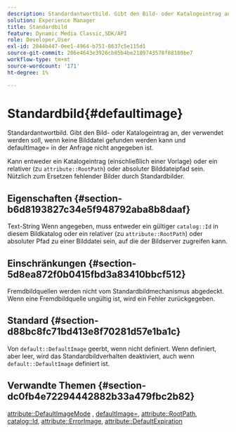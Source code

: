 ```yaml
---
description: Standardantwortbild. Gibt den Bild- oder Katalogeintrag an, der verwendet werden soll, wenn keine Bilddatei gefunden werden kann und defaultImage= in der Anfrage nicht angegeben ist.
solution: Experience Manager
title: Standardbild
feature: Dynamic Media Classic,SDK/API
role: Developer,User
exl-id: 2044b447-0ee1-4964-b751-8637c5e115d1
source-git-commit: 206e4643e3926cb85b4be2189743578f88180be7
workflow-type: tm+mt
source-wordcount: '171'
ht-degree: 1%

---
```


# Standardbild{#defaultimage}

Standardantwortbild. Gibt den Bild- oder Katalogeintrag an, der verwendet werden soll, wenn keine Bilddatei gefunden werden kann und defaultImage= in der Anfrage nicht angegeben ist.

Kann entweder ein Katalogeintrag (einschließlich einer Vorlage) oder ein relativer (zu `attribute::RootPath`) oder absoluter Bilddateipfad sein. Nützlich zum Ersetzen fehlender Bilder durch Standardbilder.

## Eigenschaften {#section-b6d8193827c34e5f948792aba8b8daaf}

Text-String Wenn angegeben, muss entweder ein gültiger `catalog::Id` in diesem Bildkatalog oder ein relativer (zu `attribute::RootPath`) oder absoluter Pfad zu einer Bilddatei sein, auf die der Bildserver zugreifen kann.

## Einschränkungen {#section-5d8ea872f0b0415fbd3a83410bbcf512}

Fremdbildquellen werden nicht vom Standardbildmechanismus abgedeckt. Wenn eine Fremdbildquelle ungültig ist, wird ein Fehler zurückgegeben.

## Standard {#section-d88bc8fc71bd413e8f70281d57e1ba1c}

Von `default::DefaultImage` geerbt, wenn nicht definiert. Wenn definiert, aber leer, wird das Standardbildverhalten deaktiviert, auch wenn `default::DefaultImage` definiert ist.

## Verwandte Themen {#section-dc0fb4e72294442882b33a479fbc2b82}

[attribute::DefaultImageMode](../../../../../is-api/image-catalog/image-serving-api-ref/c-image-catalog-reference/c-attributes-reference/r-defaultimagemode.md#reference-8a996af162f84e46bbe9e6e0d4e26782) , [defaultImage=](../../../../../is-api/image-catalog/image-serving-api-ref/c-image-catalog-reference/c-attributes-reference/r-is-cat-defaultimage.md#reference-8e9900e129f54ed68462a3c2fc3bc433), [attribute::RootPath](../../../../../is-api/image-catalog/image-serving-api-ref/c-image-catalog-reference/c-attributes-reference/r-rootpath.md#reference-17d57e5967be403b8408fa7214017494), [catalog::Id](/help/aem-is-ir-api/is-api/image-catalog/image-serving-api-ref/c-image-catalog-reference/c-image-svg-data-reference/c-image-data-reference/r-id-cat.md), [attribute::ErrorImage](../../../../../is-api/image-catalog/image-serving-api-ref/c-image-catalog-reference/c-attributes-reference/r-errorimage.md#reference-c494d5d8b2584fe3800f35baabd0292c), [attribute::DefaultExpiration](../../../../../is-api/image-catalog/image-serving-api-ref/c-image-catalog-reference/c-attributes-reference/r-defaultexpiration.md#reference-0526166fab654fceb243b75d1ea4f0cf)
